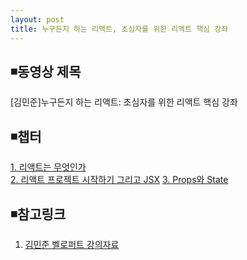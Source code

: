 ```yaml
---
layout: post
title: 누구든지 하는 리액트, 초심자를 위한 리액트 핵심 강좌
---
```


## ◾동영상 제목  
[김민준]누구든지 하는 리액트: 초심자를 위한 리액트 핵심 강좌

## ◾챕터  
[1. 리액트는 무엇인가](https://wisdompark.github.io/React0/)  
[2. 리액트 프로젝트 시작하기 그리고 JSX](https://wisdompark.github.io/React1/)
[3. Props와 State](https://wisdompark.github.io/React2/)



## ◾참고링크
1. [김민준 벨로퍼트 강의자료](https://velopert.com/3613)  
